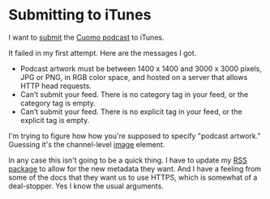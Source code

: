 # Submitting to iTunes
I want to <a href="https://podcastsconnect.apple.com/my-podcasts/new-feed">submit</a> the <a href="http://scripting.com/cuomo/rss.xml">Cuomo podcast</a> to iTunes.

It failed in my first attempt. Here are the messages I got.
* Podcast artwork must be between 1400 x 1400 and 3000 x 3000 pixels, JPG or PNG, in RGB color space, and hosted on a server that allows HTTP head requests.
* Can’t submit your feed. There is no category tag in your feed, or the category tag is empty.
* Can’t submit your feed. There is no explicit tag in your feed, or the explicit tag is empty.

I'm trying to figure how how you're supposed to specify "podcast artwork." Guessing it's the channel-level <a href="https://www.w3schools.com/xml/rss_tag_image.asp">image</a> element. 

In any case this isn't going to be a quick thing. I have to update my <a href="https://www.npmjs.com/package/daverss">RSS package</a> to allow for the new metadata they want. And I have a feeling from some of the docs that they want us to use HTTPS, which is somewhat of a deal-stopper. Yes I know the usual arguments. 

